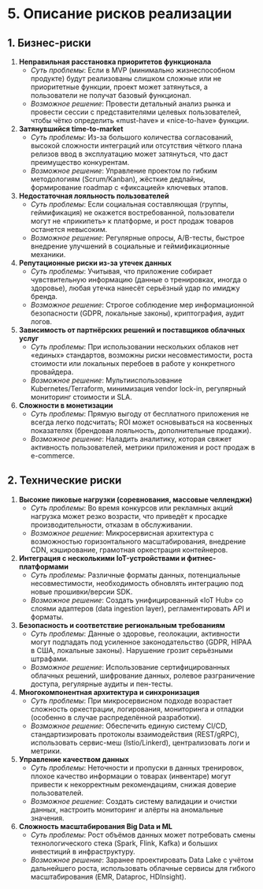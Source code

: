 # 5. Описание рисков реализации

## 1. Бизнес-риски

1. **Неправильная расстановка приоритетов функционала**
   - *Суть проблемы*: Если в MVP (минимально жизнеспособном продукте) будут реализованы слишком сложные или не приоритетные функции, проект может затянуться, а пользователи не получат базовый функционал.
   - *Возможное решение*: Провести детальный анализ рынка и провести сессии с представителями целевых пользователей, чтобы чётко определить «must-have» и «nice-to-have» функции.
2. **Затянувшийся time-to-market**
   - *Суть проблемы*: Из-за большого количества согласований, высокой сложности интеграций или отсутствия чёткого плана релизов ввод в эксплуатацию может затянуться, что даст преимущество конкурентам.
   - *Возможное решение*: Управление проектом по гибким методологиям (Scrum/Kanban), жёсткие дедлайны, формирование roadmap с «фиксацией» ключевых этапов.
3. **Недостаточная лояльность пользователей**
   - *Суть проблемы*: Если социальная составляющая (группы, геймификация) не окажется востребованной, пользователи могут не «прикипеть» к платформе, и рост продаж товаров останется невысоким.
   - *Возможное решение*: Регулярные опросы, A/B-тесты, быстрое внедрение улучшений в социальные и геймификационные механики.
4. **Репутационные риски из-за утечек данных**
   - *Суть проблемы*: Учитывая, что приложение собирает чувствительную информацию (данные о тренировках, иногда о здоровье), любая утечка нанесёт серьёзный удар по имиджу бренда.
   - *Возможное решение*: Строгое соблюдение мер информационной безопасности (GDPR, локальные законы), криптография, аудит логов.
5. **Зависимость от партнёрских решений и поставщиков облачных услуг**
   - *Суть проблемы*: При использовании нескольких облаков нет «единых» стандартов, возможны риски несовместимости, роста стоимости или локальных перебоев в работе у конкретного провайдера.
   - *Возможное решение*: Мультииспользование Kubernetes/Terraform, минимизация vendor lock-in, регулярный мониторинг стоимости и SLA.
6. **Сложности в монетизации**
   - *Суть проблемы*: Прямую выгоду от бесплатного приложения не всегда легко подсчитать; ROI может основываться на косвенных показателях (брендовая лояльность, дополнительные продажи).
   - *Возможное решение*: Наладить аналитику, которая свяжет активность пользователей, метрики приложения и рост продаж в e-commerce.

## 2. Технические риски

1. **Высокие пиковые нагрузки (соревнования, массовые челленджи)**
   - *Суть проблемы*: Во время конкурсов или рекламных акций нагрузка может резко возрасти, что приведёт к просадке производительности, отказам в обслуживании.
   - *Возможное решение*: Микросервисная архитектура с возможностью горизонтального масштабирования, внедрение CDN, кэширование, грамотная оркестрация контейнеров.
2. **Интеграция с несколькими IoT-устройствами и фитнес-платформами**
   - *Суть проблемы*: Различные форматы данных, потенциальные несовместимости, необходимость обновлять интеграцию под новые прошивки/версии SDK.
   - *Возможное решение*: Создать унифицированный «IoT Hub» со слоями адаптеров (data ingestion layer), регламентировать API и форматы.
3. **Безопасность и соответствие региональным требованиям**
   - *Суть проблемы*: Данные о здоровье, геолокации, активности могут подпадать под усиленное законодательство (GDPR, HIPAA в США, локальные законы). Нарушение грозит серьёзными штрафами.
   - *Возможное решение*: Использование сертифицированных облачных решений, шифрование данных, ролевое разграничение доступа, регулярные аудиты и пен-тесты.
4. **Многокомпонентная архитектура и синхронизация**
   - *Суть проблемы*: При микросервисном подходе возрастает сложность оркестрации, логирования, мониторинга и отладки (особенно в случае распределённой разработки).
   - *Возможное решение*: Обеспечить единую систему CI/CD, стандартизировать протоколы взаимодействия (REST/gRPC), использовать сервис-меш (Istio/Linkerd), централизовать логи и метрики.
5. **Управление качеством данных**
   - *Суть проблемы*: Неточности и пропуски в данных тренировок, плохое качество информации о товарах (инвентаре) могут привести к некорректным рекомендациям, снижая доверие пользователей.
   - *Возможное решение*: Создать систему валидации и очистки данных, настроить мониторинг и алёрты на аномальные значения.
6. **Сложность масштабирования Big Data и ML**
   - *Суть проблемы*: Рост объёмов данных может потребовать смены технологического стека (Spark, Flink, Kafka) и больших инвестиций в инфраструктуру.
   - *Возможное решение*: Заранее проектировать Data Lake с учётом дальнейшего роста, использовать облачные сервисы для гибкого масштабирования (EMR, Dataproc, HDInsight).